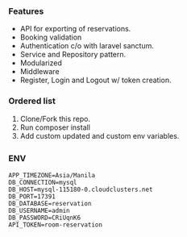 ### Features

- API for exporting of reservations.
- Booking validation
- Authentication c/o with laravel sanctum.
- Service and Repository pattern.
- Modularized
- Middleware
- Register, Login and Logout w/ token creation.

### Ordered list
                
1. Clone/Fork this repo.
2. Run composer install
3. Add custom updated and custom env variables.
                

### ENV　

```
APP_TIMEZONE=Asia/Manila
DB_CONNECTION=mysql
DB_HOST=mysql-115180-0.cloudclusters.net
DB_PORT=17391
DB_DATABASE=reservation
DB_USERNAME=admin
DB_PASSWORD=CRiUqnK6
API_TOKEN=room-reservation
```
